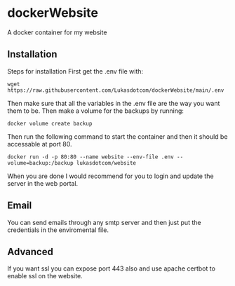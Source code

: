 # dockerWebsite
A docker container for my website

## Installation
Steps for installation
First get the .env file with:

``
wget https://raw.githubusercontent.com/Lukasdotcom/dockerWebsite/main/.env
``

Then make sure that all the variables in the .env file are the way you want them to be.
Then make a volume for the backups by running:

``
docker volume create backup
``

Then run the following command to start the container and then it should be accessable at port 80.

``
docker run -d -p 80:80 --name website --env-file .env --volume=backup:/backup lukasdotcom/website
``

When you are done I would recommend for you to login and update the server in the web portal.
## Email
You can send emails through any smtp server and then just put the credentials in the enviromental file.
## Advanced
If you want ssl you can expose port 443 also and use apache certbot to enable ssl on the website.
